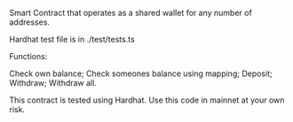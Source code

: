 Smart Contract that operates as a shared wallet for any number of addresses.

Hardhat test file is in ./test/tests.ts

Functions:

Check own balance;
Check someones balance using mapping;
Deposit;
Withdraw;
Withdraw all.

This contract is tested using Hardhat.
Use this code in mainnet at your own risk.
